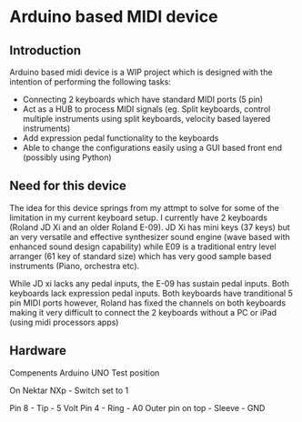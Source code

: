 # Arduino based MIDI device

## Introduction
Arduino based midi device is a WIP project which is designed with the intention of performing the following tasks:
- Connecting 2 keyboards which have standard MIDI ports (5 pin)
- Act as a HUB to process MIDI signals (eg. Split keyboards, control multiple instruments using split keyboards, velocity based layered instruments)
- Add expression pedal functionality to the keyboards
- Able to change the configurations easily using a GUI based front end (possibly using Python)

## Need for this device
The idea for this device springs from my attmpt to solve for some of the limitation in my current keyboard setup. I currently have 2 keyboards (Roland JD Xi and an older Roland E-09). JD Xi has mini keys (37 keys) but an very versatile and effective synthesizer sound engine (wave based with enhanced sound design capability) while E09 is a traditional entry level arranger (61 key of standard size) which has very good sample based instruments (Piano, orchestra etc). 

While JD xi lacks any pedal inputs, the E-09 has sustain pedal inputs. Both keyboards lack expression pedal inputs. Both keyboards have tranditional 5 pin MIDI ports however, Roland has fixed the channels on both keyboards making it very difficult to connect the 2 keyboards without a PC or iPad (using midi processors apps)

## Hardware

Compenents
Arduino UNO
Test position 

On Nektar NXp - Switch set to 1

Pin 8 - Tip - 5 Volt
Pin 4 - Ring - A0
Outer pin on top - Sleeve - GND


